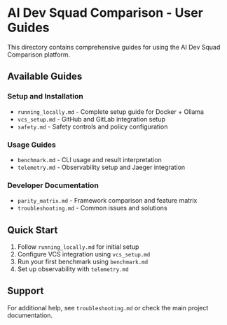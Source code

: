 # AI Dev Squad Comparison - User Guides

This directory contains comprehensive guides for using the AI Dev Squad Comparison platform.

## Available Guides

### Setup and Installation
- `running_locally.md` - Complete setup guide for Docker + Ollama
- `vcs_setup.md` - GitHub and GitLab integration setup
- `safety.md` - Safety controls and policy configuration

### Usage Guides
- `benchmark.md` - CLI usage and result interpretation
- `telemetry.md` - Observability setup and Jaeger integration

### Developer Documentation
- `parity_matrix.md` - Framework comparison and feature matrix
- `troubleshooting.md` - Common issues and solutions

## Quick Start

1. Follow `running_locally.md` for initial setup
2. Configure VCS integration using `vcs_setup.md`
3. Run your first benchmark using `benchmark.md`
4. Set up observability with `telemetry.md`

## Support

For additional help, see `troubleshooting.md` or check the main project documentation.
